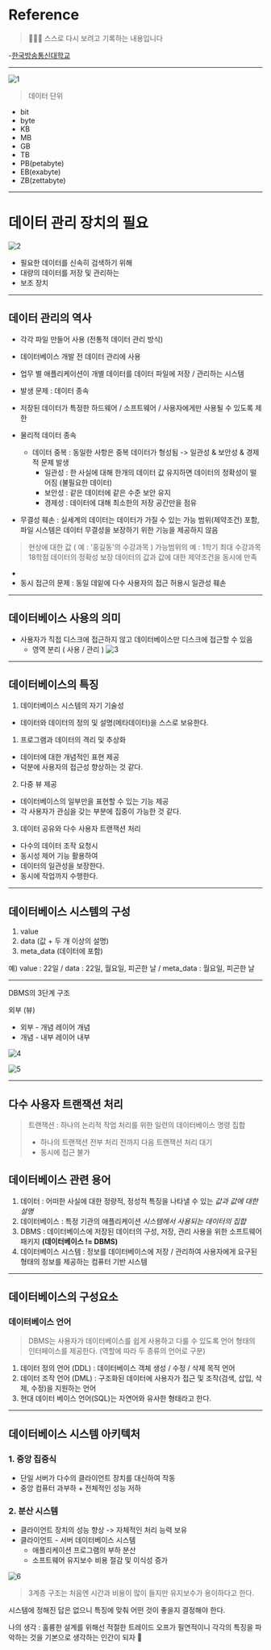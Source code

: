 # Reference
> 🙇🏻‍♂️ 스스로 다시 보려고 기록하는 내용입니다

-[한국방송통신대학교](https://www.knou.ac.kr/knou/index.do?epTicket=ST-916435-Gtok0rF7k3emwse1uu6koP06Mqt6Qcxwlau-13)

---
![1](https://velog.velcdn.com/images/urtimeislimited/post/cb4c148b-f34a-44de-8892-6bbffe785a22/image.png)


> 데이터 단위
- bit 
- byte 
- KB 
- MB 
- GB 
- TB 
- PB(petabyte) 
- EB(exabyte) 
- ZB(zettabyte)

---

# 데이터 관리 장치의 필요

![2](https://velog.velcdn.com/images/urtimeislimited/post/43b40bdf-7d9b-4aad-a2d6-74d6e9e09909/image.png)


- 필요한 데이터를 신속히 검색하기 위해
- 대량의 데이터를 저장 및 관리하는
- 보조 장치

---

## 데이터 관리의 역사

- 각각 파일 만들어 사용 (전통적 데이터 관리 방식)
- 데이터베이스 개발 전 데이터 관리에 사용
- 업무 별 애플리케이션이 개별 데이터를 데이터 파일에 저장 / 관리하는 시스템
- 발생 문제 : 데이터 종속
- 저장된 데이터가 특정한 하드웨어 / 소프트웨어 / 사용자에게만 사용될 수 있도록 제한

- 물리적 데이터 종속
	- 데이터 중복 : 동일한 사항은 중복 데이터가 형성됨 -> 일관성 & 보안성 & 경제적 문제 발생
		- 일관성 : 한 사실에 대해 한개의 데이터 값 유지하면 데이터의 정확성이 떨어짐 (불필요한 데이터)
		- 보안성 : 같은 데이터에 같은 수준 보안 유지
		- 경제성 : 데이터에 대해 최소한의 저장 공간만을 점유

- 무결성 훼손 : 실세계의 데이터는 데이터가 가질 수 있는 가능 범위(제약조건) 포함, 파일 시스템은 데이터 무결성을 보장하기 위한 기능을 제공하지 않음
>현상에 대한 값 ( 예 : '홍길동'의 수강과목 )
     가능범위의 예 : 1학기 최대 수강과목 18학점
	 데이터의 정확성 보장
	 데이터의 값과 값에 대한 제약조건을 동시에 만족
- 
- 동시 접근의 문제 : 동일 데잍에 다수 사용자의 접근 허용시 일관성 훼손


---



## 데이터베이스 사용의 의미

- 사용자가 직접 디스크에 접근하지 않고 데이터베이스만 디스크에 접근할 수 있음
	- 영역 분리 ( 사용 / 관리 )
![3](https://velog.velcdn.com/images/urtimeislimited/post/4d1b96cf-8bb4-464e-a8de-17d6ac945572/image.png)


---

## 데이터베이스의 특징

1. 데이터베이스 시스템의 자기 기술성
- 데이터와 데이터의 정의 및 설명(메타데이터)을 스스로 보유한다.

1. 프로그램과 데이터의 격리 및 추상화
- 데이터에 대한 개념적인 표현 제공
- 덕분에 사용자의 접근성 향상하는 것 같다.

2. 다중 뷰 제공
- 데이터베이스의 일부만을 표현할 수 있는 기능 제공
- 각 사용자가 관심을 갖는 부분에 집중이 가능한 것 같다.

3. 데이터 공유와 다수 사용자 트랜잭션 처리
- 다수의 데이터 조작 요청시
- 동시성 제어 기능 활용하여
- 데이터의 일관성을 보장한다.
- 동시에 작업까지 수행한다.

---

## 데이터베이스 시스템의 구성

1. value
2. data (값 + 두 개 이상의 설명)
3. meta_data (데이터에 포함)

예) value : 22일 / data : 22일, 월요일, 피곤한 날 / meta_data : 월요일, 피곤한 날 

---

DBMS의 3단계 구조

외부 (뷰)
- 외부 - 개념 레이어
개념
- 개념 - 내부 레이어
내부

![4](https://velog.velcdn.com/images/urtimeislimited/post/8f8e3e2a-eb4e-42b4-9c08-bfcff8a34bde/image.png)


![5](https://velog.velcdn.com/images/urtimeislimited/post/47394d63-a0ab-4726-9218-fd01bd381a31/image.png)


---

## 다수 사용자 트랜잭션 처리

> 트랜잭션 : 하나의 논리적 작업 처리를 위한 일련의 데이터베이스 명령 집합
> - 하나의 트랜잭션 전부 처리 전까지 다음 트랜잭션 처리 대기
> - 동시에 접근 불가

## 데이터베이스 관련 용어

1. 데이터 : 어떠한 사실에 대한 정량적, 정성적 특징을 나타낼 수 있는 _값과 값에 대한 설명_
2. 데이터베이스 : 특정 기관의 애플리케이션 _시스템에서 사용되는 데이터의 집합_
3. DBMS : 데이터베이스에 저장된 데이터의 구성, 저장, 관리 사용을 위한 소프트웨어 패키지
	__(데이터베이스 != DBMS)__
4. 데이터베이스 시스템 : 정보를 데이터베이스에 저장 / 관리하여 사용자에게 요구된 형태의 정보를 제공하는 컴퓨터 기반 시스템

---

## 데이터베이스의 구성요소

### 데이터베이스 언어

>  DBMS는 사용자가 데이터베이스를 쉽게 사용하고 다룰 수 있도록 언어 형태의 인터페이스를 제공한다. (역할에 따라 두 종류의 언어로 구분)

1. 데이터 정의 언어 (DDL) : 데이터베이스 객체 생성 / 수정 / 삭제 목적 언어
2. 데이터 조작 언어 (DML) : 구조화된 데이터에 사용자가 접근 및 조작(검색, 삽입, 삭제, 수정)을 지원하는 언어
3. 현대 데이터 베이스 언어(SQL)는 자연어와 유사한 형태라고 한다. 

---

## 데이터베이스 시스템 아키텍처

### 1. 중앙 집중식

-  단일 서버가 다수의 클라이언트 장치를 대신하여 작동
- 중앙 컴퓨터 과부하 + 전체적인 성능 저하

### 2. 분산 시스템

- 클라이언트 장치의 성능 향상 -> 자체적인 처리 능력 보유
- 클라이언트 - 서버 데이터베이스 시스템
	- 애플리케이션 프로그램의 부하 분산
	- 소프트웨어 유지보수 비용 절감 및 이식성 증가

![6](https://velog.velcdn.com/images/urtimeislimited/post/00a0fea4-013a-47d6-9db3-00b155d88aff/image.png)


> 3계층 구조는 처음엔 시간과 비용이 많이 들지만 유지보수가 용이하다고 한다.

시스템에 정해진 답은 없으니 특징에 맞춰 어떤 것이 좋을지 결정해야 한다.

나의 생각 : 훌륭한 설계를 위해선 적절한 트레이드 오프가 필연적이니
각각의 특징을 파악하는 것을 기본으로 생각하는 인간이 되자 👊
